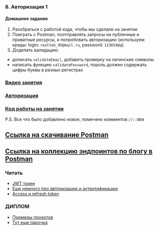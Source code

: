 ### 8. Авторизация 1

#### Домашнее задание

1. Разобраться с работой кода, чтобы мы сделали на занятии
2. Поиграть с Postman, поотправлять запросы на публичные и приватные ресурсы, и попробовать авторизацию (используем креды: login: `realtek_95@mail.ru`, password: `123654Qq`).
3. Доделать валидацию:

- дописать `validateEmail`, добавить проверку на латинские символы
- написать функцию `validatePassword`, пороль должен содержать цифры буквы в разных регистрах

### [Видео занятия](https://drive.google.com/drive/folders/1v4PGCAkmRT-GX8dXSDVgFqY3cALuCMIt?usp=sharing)

### [Авторизация](https://drive.google.com/file/d/1HfTqbp69A9i8rAdzQKFQuWUpfHt8HTkG/view?usp=sharing)

### [Код работы на занятии](../classWork)

P.S. Все что было добавлено новое, помечено комментов `//::NEW`

## [Ссылка на скачивание Postman](https://www.postman.com/downloads/)

## [Ссылка на коллекцию эндпоинтов по блогу в Postman](https://www.getpostman.com/collections/65b645892b2a0af25cde)

### Читать

- [JWT токен](https://habr.com/ru/post/340146/)
- [Еще немного про авторизацию и аутентификацию](https://gist.github.com/zmts/802dc9c3510d79fd40f9dc38a12bccfc)
- [Access и refresh token](https://habr.com/ru/company/Voximplant/blog/323160/)

### ДИПЛОМ

- [Примеры проектов](https://drive.google.com/file/d/13eRpR5Vb6m17wSa6O2vZbbRm2gc54NdS/view?usp=sharing)
- [Тут еще парочка](https://github.com/dromanchuck/js-lectures/tree/master/diploma)
